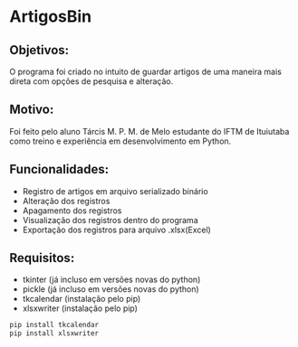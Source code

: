 # ArtigosBin

## Objetivos:
O programa foi criado no intuito de guardar artigos de  uma maneira mais direta com opções de pesquisa e alteração.

## Motivo:
Foi feito pelo aluno Tárcis M. P. M. de Melo  estudante do IFTM de Ituiutaba como treino e experiência em desenvolvimento em Python.

## Funcionalidades:
- Registro de artigos em arquivo serializado binário
- Alteração dos registros
- Apagamento dos registros
- Visualização dos registros dentro do programa
- Exportação dos registros para arquivo .xlsx(Excel)

## Requisitos:
- tkinter (já incluso em versões novas do python)
- pickle (já incluso em versões novas do python)
- tkcalendar (instalação pelo pip)
- xlsxwriter (instalação pelo pip)

```bash
pip install tkcalendar
pip install xlsxwriter
```